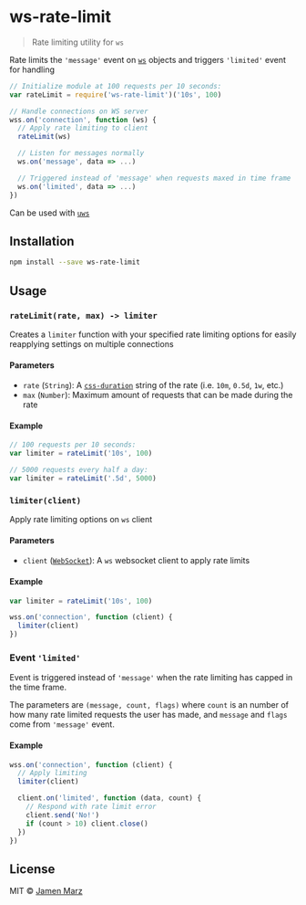 # ws-rate-limit

> Rate limiting utility for `ws`

Rate limits the `'message'` event on [`ws`](https://npmjs.com/ws) objects and triggers `'limited'` event for handling

```js
// Initialize module at 100 requests per 10 seconds:
var rateLimit = require('ws-rate-limit')('10s', 100)

// Handle connections on WS server
wss.on('connection', function (ws) {
  // Apply rate limiting to client
  rateLimit(ws)

  // Listen for messages normally
  ws.on('message', data => ...)

  // Triggered instead of 'message' when requests maxed in time frame
  ws.on('limited', data => ...)
})
```

Can be used with [`uws`](https://npmjs.com/uws)

## Installation

```sh
npm install --save ws-rate-limit
```

## Usage

### `rateLimit(rate, max) -> limiter`

Creates a `limiter` function with your specified rate limiting options for easily reapplying settings on multiple connections

#### Parameters

 - `rate` (`String`): A [`css-duration`](https://npmjs.com/css-duration) string of the rate (i.e. `10m`, `0.5d`, `1w`, etc.)
 - `max` (`Number`): Maximum amount of requests that can be made during the rate

#### Example

```js
// 100 requests per 10 seconds:
var limiter = rateLimit('10s', 100)

// 5000 requests every half a day:
var limiter = rateLimit('.5d', 5000)
```

### `limiter(client)`

Apply rate limiting options on `ws` client

#### Parameters

 - `client` ([`WebSocket`](https://npmjs.com/ws)): A `ws` websocket client to apply rate limits

#### Example

```js
var limiter = rateLimit('10s', 100)

wss.on('connection', function (client) {
  limiter(client)
})
```

### Event `'limited'`

Event is triggered instead of `'message'` when the rate limiting has capped in the time frame.

The parameters are `(message, count, flags)` where `count` is an number of how many rate limited requests the user has made, and `message` and `flags` come from `'message'` event.

#### Example

```js
wss.on('connection', function (client) {
  // Apply limiting
  limiter(client)

  client.on('limited', function (data, count) {
    // Respond with rate limit error
    client.send('No!')
    if (count > 10) client.close()
  })
})
```  

## License

MIT © [Jamen Marz](https://git.io/jamen)

